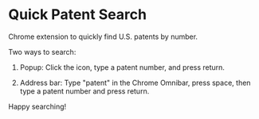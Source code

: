 Quick Patent Search
===================

Chrome extension to quickly find U.S. patents by number.

Two ways to search:

1. Popup: Click the icon, type a patent number, and press return.

2. Address bar: Type "patent" in the Chrome Omnibar, press space, then type a patent number and press return.

Happy searching!
